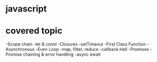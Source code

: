 # javascript

# covered topic 
-Scope chain
-let & const
-Closures
-setTimeout
-First Class Function
-Asynchronous 
-Even Loop
-map, filter, reduce
-callback Hell
-Promises
-Promise chaining & error handling
-async await